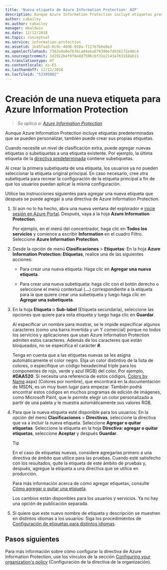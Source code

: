 ```yaml
---
title: 'Nueva etiqueta de Azure Information Protection: AIP'
description: Aunque Azure Information Protection incluye etiquetas predeterminadas que se pueden personalizar, también puede crear sus propias etiquetas que los usuarios verán en la barra de Information Protection.
author: cabailey
ms.author: cabailey
manager: mbaldwin
ms.date: 12/12/2018
ms.topic: conceptual
ms.service: information-protection
ms.assetid: 1b45faa5-0c9c-40d6-910a-f117e7b6e8a3
ms.openlocfilehash: 7302e0e0e76f6ca94eba678390e7d938172e40c4
ms.sourcegitcommit: 1d2912b4f0f6e8d7596cbf31e2143a783158ab11
ms.translationtype: HT
ms.contentlocale: es-ES
ms.lasthandoff: 12/12/2018
ms.locfileid: "53305002"
---
```

# <a name="how-to-create-a-new-label-for-azure-information-protection"></a>Creación de una nueva etiqueta para Azure Information Protection

>*Se aplica a: [Azure Information Protection](https://azure.microsoft.com/pricing/details/information-protection)*

Aunque Azure Information Protection incluye etiquetas predeterminadas que se pueden personalizar, también puede crear sus propias etiquetas.

Cuando necesite un nivel de clasificación extra, puede agregar nuevas etiquetas o subetiquetas a una etiqueta existente. Por ejemplo, la última etiqueta de la [directiva predeterminada](configure-policy-default.md) contiene subetiquetas.

Al crear la primera subetiqueta de una etiqueta, los usuarios ya no pueden seleccionar la etiqueta original principal. En caso necesario, cree otra subetiqueta para recrear la configuración de la etiqueta principal a fin de que los usuarios puedan aplicar la misma configuración.

Utilice las instrucciones siguientes para agregar una nueva etiqueta que después se puede agregar a una directiva de Azure Information Protection.

1. Si aún no lo ha hecho, abra una nueva ventana del explorador e [inicie sesión en Azure Portal](configure-policy.md#signing-in-to-the-azure-portal). Después, vaya a la hoja **Azure Information Protection**.
    
    Por ejemplo, en el menú del concentrador, haga clic en **Todos los servicios** y comience a escribir **Information** en el cuadro Filtro. Seleccione **Azure Information Protection**.

2. Desde la opción de menú **Clasificaciones** > **Etiquetas**: En la hoja **Azure Information Protection: Etiquetas**, realice una de las siguientes acciones:
    
    - Para crear una nueva etiqueta: Haga clic en **Agregar una nueva etiqueta**.
    
    - Para crear una nueva subetiqueta: haga clic con el botón derecho o seleccione el menú contextual (**...**) correspondiente a la etiqueta para la que quiere crear una subetiqueta y luego haga clic en **Agregar una subetiqueta**.

4. En la hoja **Etiqueta** o **Sub-label** (Etiqueta secundaria), seleccione las opciones que quiere para esta etiqueta y luego haga clic en **Guardar**.
    
    Al especificar un nombre para mostrar, se le impide especificar algunos caracteres (como una barra invertida y un Y comercial) porque no todos los servicios y aplicaciones que usan Azure Information Protection admiten estos caracteres. Además de los caracteres que están bloqueados, no se especifica el carácter **#**.    
    
    Tenga en cuenta que a las etiquetas nuevas se les asigna automáticamente el color negro. Elija un color distintivo de la lista de colores, o especifique un código hexadecimal triple para los componentes de rojo, verde y azul (RGB) del color. Por ejemplo, **#DAA520**. Si necesita una referencia de estos códigos, [Colors by Name](https://msdn.microsoft.com/library/aa358802\(v=vs.85).aspx) (Colores por nombre), que encontrará en la documentación de MSDN, es un muy buen lugar para empezar. También podrá encontrar estos códigos en muchos programas de edición de imágenes, como Microsoft Paint, que le permite elegir un color personalizado a partir de una paleta y le muestra automáticamente sus valores RGB.

5. Para que la nueva etiqueta esté disponible para los usuarios: En la opción del menú **Clasificaciones** > **Directivas**, seleccione la directiva que va a incluir la nueva etiqueta. Seleccione **Agregar o quitar etiquetas**. Seleccione la etiqueta en la hoja **Directiva: agregar o quitar etiquetas**, seleccione **Aceptar** y después **Guardar**.
    
    >[!TIP]
    >En el caso de etiquetas nuevas, considere agregarlas primero a una directiva de ámbito que utilice para las pruebas. Cuando esté satisfecho con los resultados, quite la etiqueta de este ámbito de pruebas y, después, agregue la etiqueta a una directiva que se utilice en producción.     
    
    Para más información acerca de cómo agregar etiquetas, consulte [Cómo agregar o quitar una etiqueta](configure-policy-add-remove-label.md).
    
    Los cambios están disponibles para los usuarios y servicios. Ya no hay una opción de publicación separada.

6. Si quiere que este nuevo nombre de etiqueta y descripción se muestren en distintos idiomas a los usuarios: Siga los procedimientos de [Configuración de etiquetas para distintos idiomas](configure-policy-languages.md). 

## <a name="next-steps"></a>Pasos siguientes

Para más información sobre cómo configurar la directiva de Azure Information Protection, use los vínculos de la sección [Configuring your organization's policy](configure-policy.md#configuring-your-organizations-policy) (Configuración de la directiva de la organización).  


